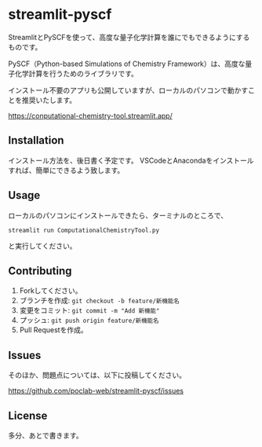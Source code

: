# streamlit-pyscf
StreamlitとPySCFを使って、高度な量子化学計算を誰にでもできるようにするものです。

PySCF（Python-based Simulations of Chemistry Framework）は、高度な量子化学計算を行うためのライブラリです。

インストール不要のアプリも公開していますが、ローカルのパソコンで動かすことを推奨いたします。

https://conputational-chemistry-tool.streamlit.app/


## Installation
インストール方法を、後日書く予定です。
VSCodeとAnacondaをインストールすれば、簡単にできるよう致します。

## Usage
ローカルのパソコンにインストールできたら、ターミナルのところで、

`streamlit run ComputationalChemistryTool.py`

と実行してください。

## Contributing
1. Forkしてください。
2. ブランチを作成: `git checkout -b feature/新機能名`
3. 変更をコミット: `git commit -m "Add 新機能"`
4. プッシュ: `git push origin feature/新機能名`
5. Pull Requestを作成。

## Issues
そのほか、問題点については、以下に投稿してください。

https://github.com/poclab-web/streamlit-pyscf/issues

## License

多分、あとで書きます。